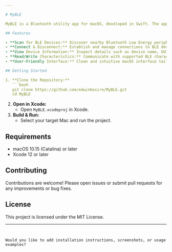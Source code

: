 ```yaml
---

# MyBLE

MyBLE is a Bluetooth utility app for macOS, developed in Swift. The application is designed to help users interact with and manage Bluetooth Low Energy (BLE) devices directly from their Mac.

## Features

- **Scan for BLE Devices:** Discover nearby Bluetooth Low Energy peripherals.
- **Connect & Disconnect:** Establish and manage connections to BLE devices.
- **View Device Information:** Inspect details such as device name, UUID, and available services.
- **Read/Write Characteristics:** Communicate with supported BLE characteristics for compatible devices.
- **User-Friendly Interface:** Clean and intuitive macOS interface tailored for quick and easy Bluetooth management.

## Getting Started

1. **Clone the Repository:**
   ```bash
   git clone https://github.com/edwinbosire/MyBLE.git
   cd MyBLE
   ```
2. **Open in Xcode:**
   - Open `MyBLE.xcodeproj` in Xcode.
3. **Build & Run:**
   - Select your target Mac and run the project.

## Requirements

- macOS 10.15 (Catalina) or later
- Xcode 12 or later

## Contributing

Contributions are welcome! Please open issues or submit pull requests for any improvements or bug fixes.

## License

This project is licensed under the MIT License.

---
```


Would you like to add installation instructions, screenshots, or usage examples?
